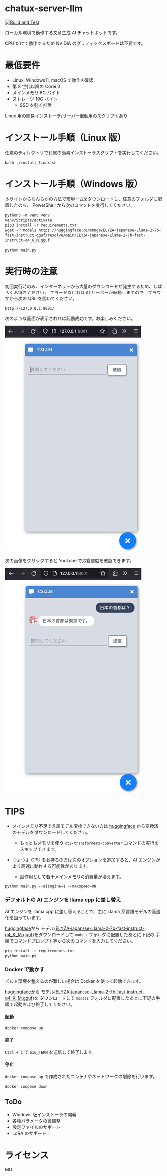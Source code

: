 # chatux-server-llm

[![Build and Test](https://github.com/sotokisehiro/chatux-server-llm/actions/workflows/workflow.yml/badge.svg)](https://github.com/sotokisehiro/chatux-server-llm/actions/workflows/workflow.yml)

ローカル環境で動作する文章生成 AI チャットボットです。

CPU だけで動作するため NVIDIA のグラフィックスボードは不要です。

# 最低要件

- Linux, Windows11, macOS で動作を確認
- 第 8 世代以降の Corei 3
- メインメモリ 8G バイト
- ストレージ 10G バイト
  - SSD を強く推奨

Linux 用の簡易インストーラ/サーバー起動用のスクリプトあり

# インストール手順（Linux 版）

任意のディレクトリで付属の簡易インストーラスクリプトを実行してください。

```
bash ./install_linux.sh
```

# インストール手順（Windows 版）

本サイトからなんらかの方法で環境一式をダウンロードし、任意のフォルダに配置したのち、
PowerShell から次のコマンドを実行してください。

```
python3 -m venv venv
venv/Scripts/activate
pip3 install -r requirements.txt
wget -P models https://huggingface.co/mmnga/ELYZA-japanese-Llama-2-7b-fast-instruct-gguf/resolve/main/ELYZA-japanese-Llama-2-7b-fast-instruct-q4_K_M.gguf

python main.py
```

# 実行時の注意

初回実行時のみ、インターネットから大量のダウンロードが発生するため、しばらくお待ちください。
エラーがなければ AI サーバーが起動しますので、ブラウザから次の URL を開いてください。

```
http://127.0.0.1:8001/
```

次のような画面が表示されれば起動成功です。お楽しみください。

![Alt text](img/img01.png)

次の画像をクリックすると YouTube で応答速度を確認できます。

[![応答イメージ](img/img02.png)](https://youtu.be/h3-edtm-NLQ)

# TIPS

- メインメモリ不足で言語モデル変換できない方は
  [huggingface](https://huggingface.co/sehiro/LINE-ct2-jp)
  から変換済のモデルをダウンロードしてください。
  - もっともメモリを使う `ct2-transformers-converter` コマンドの実行をスキップできます。

- つよつよ CPU をお持ちの方は次のオプションを追加すると、AI エンジンがより高速に動作する可能性があります。
  - 副作用として若干メインメモリの消費量が増えます。

```
python main.py --aiengine=1 --maxspeed=ON
```

### デフォルトの AI エンジンを llama.cpp に差し替え

AI エンジンを llama.cpp に差し替えることで、主に Llama 系言語モデルの高速化を狙っています。

[huggingface](https://huggingface.co/mmnga/ELYZA-japanese-Llama-2-7b-fast-instruct-gguf)から
モデル([ELYZA-japanese-Llama-2-7b-fast-instruct-q4_K_M.gguf](https://huggingface.co/mmnga/ELYZA-japanese-Llama-2-7b-fast-instruct-gguf/resolve/mainELYZA-japanese-Llama-2-7b-fast-instruct-q4_K_M.gguf))をダウンロードして `models` フォルダに配置したあとに下記の
手順でコマンドプロンプト等から次のコマンドを入力してください。

```
pip install -r requirements.txt
python main.py
```

### Docker で動かす

ビルド環境を整えるのが難しい場合は Docker を使って起動できます。

[huggingface](https://huggingface.co/mmnga/ELYZA-japanese-Llama-2-7b-fast-instruct-gguf)から
モデル([ELYZA-japanese-Llama-2-7b-fast-instruct-q4_K_M.gguf](https://huggingface.co/mmnga/ELYZA-japanese-Llama-2-7b-fast-instruct-gguf/resolve/main/ELYZA-japanese-Llama-2-7b-fast-instruct-q4_K_M.gguf))を
ダウンロードして `models` フォルダに配置したあとに下記の手順で起動および終了してください。

#### 起動

```
docker compose up
```

#### 終了

`Ctrl + C` で `SIG_TERM` を送信して終了します。

#### 停止

`docker compose up` で作成されたコンテナやネットワークの削除を行います。

```
docker compose down
```

## ToDo

- Windows 版インストーラの開発
- 各種パラメータの微調整
- 設定ファイルのサポート
- LoRA のサポート

# ライセンス

MIT

